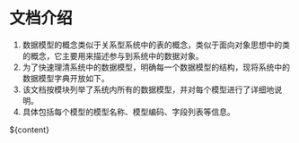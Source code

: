 # 文档介绍

1. 数据模型的概念类似于关系型系统中的表的概念，类似于面向对象思想中的类的概念，它主要用来描述参与到系统中的数据对象。
2. 为了快速理清系统中的数据模型，明确每一个数据模型的结构，现将系统中的数据模型字典开放如下。
3. 该文档按模块列举了系统内所有的数据模型，并对每个模型进行了详细地说明。
4. 具体包括每个模型的模型名称、模型编码、字段列表等信息。

${content}